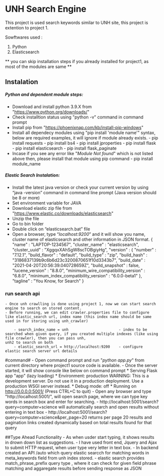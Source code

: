 # UNH Search Engine

This project is used search keywords similar to UNH site, this project is extention to project 1.

Sowftwares used :

1. Python
2. Elasticsearch

** you can skip installation steps if you already installed for project1, as most of the modules are same **
## Instalation

##### Python and dependent module steps:
- Download and install python 3.9.X from "https://www.python.org/downloads/"
- Check installtion status using "python -v" command in command prompt
- Install pip from "https://phoenixnap.com/kb/install-pip-windows"
- Install all dependecy modules using "pip install 'module name'" syntax, below are required examples, it will ignore if module already exists.
		- pip install requests
		- pip install bs4
		- pip install jproperties
		- pip install flask
		- pip install elasticsearch
		- pip install flask_paginate
- Incase if you see any error like "*Module Not found*" which is not listed above then, please install that module using pip command
		- pip install module_name

##### Elastic Search Instalation:

- Install the latest java version or check your current version by using “java -version” command in command line prompt (Java version should be 8 or more)
- Set environment variable for JAVA
- Download elastic zip file from "https://www.elastic.co/downloads/elasticsearch"
- Unzip the file
- Go to bin folder
- Double click on “elasticsearch.bat” file
- Open a browser, type “*localhost:9200*” and it will show you name, cluster name of elasticsearch and other information in JSON format.
					{
					  "name" : "LAPTOP-1234567",
					  "cluster_name" : "elasticsearch",
					  "cluster_uuid" : "XggqxXAhSgW8scTOBgiyHg",
					  "version" : {
						"number" : "7.12.1",
						"build_flavor" : "default",
						"build_type" : "zip",
						"build_hash" : "3186837139b9c6b6d23c3200870651f10d3343b7",
						"build_date" : "2021-04-20T20:56:39.040728659Z",
						"build_snapshot" : false,
						"lucene_version" : "8.8.0",
						"minimum_wire_compatibility_version" : "6.8.0",
						"minimum_index_compatibility_version" : "6.0.0-beta1"
					  },
					  "tagline" : "You Know, for Search"
					}

### run search api

	- Once unh crawlling is done using project 1, now we can start search engine to search on stored content.
	- Before running, we can edit crawler.properties file to configure like elastic_search url, index name (this index name should be same used in for storing using unh_crawler)
	
		- search_index_name = unh						- index to be searched when given query, if you created multiple indexes (like using file crawler), then you can pass unh, 													unh2 to search on both
		- elastic_search_url = http://localhost:9200	- configure elastic search server url details

#command#
	- Open command prompt and run "*python app.py*" from current directory where project1 source code is available. 
	- Once the server started, it will show console like below on command prompt
				 * Serving Flask app "app" (lazy loading)
				 * Environment: production
				   WARNING: This is a development server. Do not use it in a production deployment.
				   Use a production WSGI server instead.
				 * Debug mode: off
				 * Running on http://0.0.0.0:5001/ (Press CTRL+C to quit)
	- Open any browser and type "http://localhost:5001/", will open search page, where we can type key words in search box and enter for searching.
	- http://localhost:5001/search?query=computer+science will automatically search and open results without entering in text box
	- http://localhost:5001/search?query=computer+science&per_page=20 returns per page 20 results and pagination links created dynamically based on total results found for that query

##Type Ahead Functionality
	- As when usder start typing, it shows results in drown down list as suggestions.
	- I have used front end, Jquery and Ajax to submit HTTP request, when user type very letter in text box.
	- In backend created an API /auto which query elastic searcch for matching words in meta_keywords field from unh index stored.
	- elastic search provides match_phrase_prefix query type , where it can check for given field phrase matching and aggaregate results before sending response as JSON